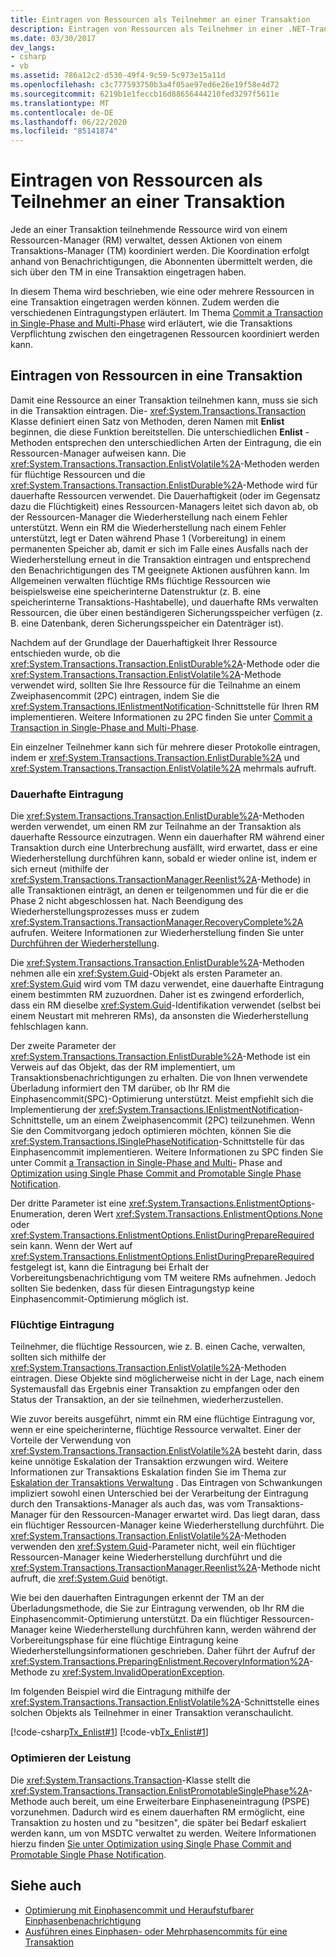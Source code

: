 ```yaml
---
title: Eintragen von Ressourcen als Teilnehmer an einer Transaktion
description: Eintragen von Ressourcen als Teilnehmer in einer .NET-Transaktion. Jede Ressource in einer Transaktion wird von einem Ressourcen-Manager verwaltet, der von einem Transaktions-Manager koordiniert wird.
ms.date: 03/30/2017
dev_langs:
- csharp
- vb
ms.assetid: 786a12c2-d530-49f4-9c59-5c973e15a11d
ms.openlocfilehash: c3c777593750b3a4f05ae97ed6e26e19f58e4d72
ms.sourcegitcommit: 6219b1e1feccb16d88656444210fed3297f5611e
ms.translationtype: MT
ms.contentlocale: de-DE
ms.lasthandoff: 06/22/2020
ms.locfileid: "85141874"
---
```

# <a name="enlisting-resources-as-participants-in-a-transaction"></a>Eintragen von Ressourcen als Teilnehmer an einer Transaktion

Jede an einer Transaktion teilnehmende Ressource wird von einem Ressourcen-Manager (RM) verwaltet, dessen Aktionen von einem Transaktions-Manager (TM) koordiniert werden. Die Koordination erfolgt anhand von Benachrichtigungen, die Abonnenten übermittelt werden, die sich über den TM in eine Transaktion eingetragen haben.

In diesem Thema wird beschrieben, wie eine oder mehrere Ressourcen in eine Transaktion eingetragen werden können. Zudem werden die verschiedenen Eintragungstypen erläutert. Im Thema [Commit a Transaction in Single-Phase and Multi-Phase](committing-a-transaction-in-single-phase-and-multi-phase.md) wird erläutert, wie die Transaktions Verpflichtung zwischen den eingetragenen Ressourcen koordiniert werden kann.

## <a name="enlisting-resources-in-a-transaction"></a>Eintragen von Ressourcen in eine Transaktion

Damit eine Ressource an einer Transaktion teilnehmen kann, muss sie sich in die Transaktion eintragen. Die- <xref:System.Transactions.Transaction> Klasse definiert einen Satz von Methoden, deren Namen mit **Enlist** beginnen, die diese Funktion bereitstellen. Die unterschiedlichen **Enlist** -Methoden entsprechen den unterschiedlichen Arten der Eintragung, die ein Ressourcen-Manager aufweisen kann. Die <xref:System.Transactions.Transaction.EnlistVolatile%2A>-Methoden werden für flüchtige Ressourcen und die <xref:System.Transactions.Transaction.EnlistDurable%2A>-Methode wird für dauerhafte Ressourcen verwendet. Die Dauerhaftigkeit (oder im Gegensatz dazu die Flüchtigkeit) eines Ressourcen-Managers leitet sich davon ab, ob der Ressourcen-Manager die Wiederherstellung nach einem Fehler unterstützt. Wenn ein RM die Wiederherstellung nach einem Fehler unterstützt, legt er Daten während Phase 1 (Vorbereitung) in einem permanenten Speicher ab, damit er sich im Falle eines Ausfalls nach der Wiederherstellung erneut in die Transaktion eintragen und entsprechend den Benachrichtigungen des TM geeignete Aktionen ausführen kann. Im Allgemeinen verwalten flüchtige RMs flüchtige Ressourcen wie beispielsweise eine speicherinterne Datenstruktur (z. B. eine speicherinterne Transaktions-Hashtabelle), und dauerhafte RMs verwalten Ressourcen, die über einen beständigeren Sicherungsspeicher verfügen (z. B. eine Datenbank, deren Sicherungsspeicher ein Datenträger ist).

Nachdem auf der Grundlage der Dauerhaftigkeit Ihrer Ressource entschieden wurde, ob die <xref:System.Transactions.Transaction.EnlistDurable%2A>-Methode oder die <xref:System.Transactions.Transaction.EnlistVolatile%2A>-Methode verwendet wird, sollten Sie Ihre Ressource für die Teilnahme an einem Zweiphasencommit (2PC) eintragen, indem Sie die <xref:System.Transactions.IEnlistmentNotification>-Schnittstelle für Ihren RM implementieren. Weitere Informationen zu 2PC finden Sie unter [Commit a Transaction in Single-Phase and Multi-Phase](committing-a-transaction-in-single-phase-and-multi-phase.md).

Ein einzelner Teilnehmer kann sich für mehrere dieser Protokolle eintragen, indem er <xref:System.Transactions.Transaction.EnlistDurable%2A> und <xref:System.Transactions.Transaction.EnlistVolatile%2A> mehrmals aufruft.

### <a name="durable-enlistment"></a>Dauerhafte Eintragung

Die <xref:System.Transactions.Transaction.EnlistDurable%2A>-Methoden werden verwendet, um einen RM zur Teilnahme an der Transaktion als dauerhafte Ressource einzutragen.  Wenn ein dauerhafter RM während einer Transaktion durch eine Unterbrechung ausfällt, wird erwartet, dass er eine Wiederherstellung durchführen kann, sobald er wieder online ist, indem er sich erneut (mithilfe der <xref:System.Transactions.TransactionManager.Reenlist%2A>-Methode) in alle Transaktionen einträgt, an denen er teilgenommen und für die er die Phase 2 nicht abgeschlossen hat. Nach Beendigung des Wiederherstellungsprozesses muss er zudem <xref:System.Transactions.TransactionManager.RecoveryComplete%2A> aufrufen. Weitere Informationen zur Wiederherstellung finden Sie unter [Durchführen der Wiederherstellung](performing-recovery.md).

Die <xref:System.Transactions.Transaction.EnlistDurable%2A>-Methoden nehmen alle ein <xref:System.Guid>-Objekt als ersten Parameter an. <xref:System.Guid> wird vom TM dazu verwendet, eine dauerhafte Eintragung einem bestimmten RM zuzuordnen. Daher ist es zwingend erforderlich, dass ein RM dieselbe <xref:System.Guid>-Identifikation verwendet (selbst bei einem Neustart mit mehreren RMs), da ansonsten die Wiederherstellung fehlschlagen kann.

Der zweite Parameter der <xref:System.Transactions.Transaction.EnlistDurable%2A>-Methode ist ein Verweis auf das Objekt, das der RM implementiert, um Transaktionsbenachrichtigungen zu erhalten. Die von Ihnen verwendete Überladung informiert den TM darüber, ob Ihr RM die Einphasencommit(SPC)-Optimierung unterstützt. Meist empfiehlt sich die Implementierung der <xref:System.Transactions.IEnlistmentNotification>-Schnittstelle, um an einem Zweiphasencommit (2PC) teilzunehmen. Wenn Sie den Commitvorgang jedoch optimieren möchten, können Sie die <xref:System.Transactions.ISinglePhaseNotification>-Schnittstelle für das Einphasencommit implementieren. Weitere Informationen zu SPC finden Sie unter Commit [a Transaction in Single-Phase and Multi-](committing-a-transaction-in-single-phase-and-multi-phase.md) Phase and [Optimization using Single Phase Commit and Promotable Single Phase Notification](optimization-spc-and-promotable-spn.md).

Der dritte Parameter ist eine <xref:System.Transactions.EnlistmentOptions>-Enumeration, deren Wert <xref:System.Transactions.EnlistmentOptions.None> oder <xref:System.Transactions.EnlistmentOptions.EnlistDuringPrepareRequired> sein kann. Wenn der Wert auf <xref:System.Transactions.EnlistmentOptions.EnlistDuringPrepareRequired> festgelegt ist, kann die Eintragung bei Erhalt der Vorbereitungsbenachrichtigung vom TM weitere RMs aufnehmen. Jedoch sollten Sie bedenken, dass für diesen Eintragungstyp keine Einphasencommit-Optimierung möglich ist.

### <a name="volatile-enlistment"></a>Flüchtige Eintragung

Teilnehmer, die flüchtige Ressourcen, wie z. B. einen Cache, verwalten, sollten sich mithilfe der <xref:System.Transactions.Transaction.EnlistVolatile%2A>-Methoden eintragen. Diese Objekte sind möglicherweise nicht in der Lage, nach einem Systemausfall das Ergebnis einer Transaktion zu empfangen oder den Status der Transaktion, an der sie teilnehmen, wiederherzustellen.

Wie zuvor bereits ausgeführt, nimmt ein RM eine flüchtige Eintragung vor, wenn er eine speicherinterne, flüchtige Ressource verwaltet. Einer der Vorteile der Verwendung von <xref:System.Transactions.Transaction.EnlistVolatile%2A> besteht darin, dass keine unnötige Eskalation der Transaktion erzwungen wird. Weitere Informationen zur Transaktions Eskalation finden Sie im Thema zur [Eskalation der Transaktions Verwaltung](transaction-management-escalation.md) . Das Eintragen von Schwankungen impliziert sowohl einen Unterschied bei der Verarbeitung der Eintragung durch den Transaktions-Manager als auch das, was vom Transaktions-Manager für den Ressourcen-Manager erwartet wird. Das liegt daran, dass ein flüchtiger Ressourcen-Manager keine Wiederherstellung durchführt. Die <xref:System.Transactions.Transaction.EnlistVolatile%2A>-Methoden verwenden den <xref:System.Guid>-Parameter nicht, weil ein flüchtiger Ressourcen-Manager keine Wiederherstellung durchführt und die <xref:System.Transactions.TransactionManager.Reenlist%2A>-Methode nicht aufruft, die <xref:System.Guid> benötigt.

Wie bei den dauerhaften Eintragungen erkennt der TM an der Überladungsmethode, die Sie zur Eintragung verwenden, ob Ihr RM die Einphasencommit-Optimierung unterstützt. Da ein flüchtiger Ressourcen-Manager keine Wiederherstellung durchführen kann, werden während der Vorbereitungsphase für eine flüchtige Eintragung keine Wiederherstellungsinformationen geschrieben. Daher führt der Aufruf der <xref:System.Transactions.PreparingEnlistment.RecoveryInformation%2A>-Methode zu <xref:System.InvalidOperationException>.

Im folgenden Beispiel wird die Eintragung mithilfe der <xref:System.Transactions.Transaction.EnlistVolatile%2A>-Schnittstelle eines solchen Objekts als Teilnehmer in einer Transaktion veranschaulicht.

[!code-csharp[Tx_Enlist#1](../../../../samples/snippets/csharp/VS_Snippets_CFX/tx_enlist/cs/enlist.cs#1)]
[!code-vb[Tx_Enlist#1](../../../../samples/snippets/visualbasic/VS_Snippets_CFX/tx_enlist/vb/enlist.vb#1)]

### <a name="optimizing-performance"></a>Optimieren der Leistung

Die <xref:System.Transactions.Transaction>-Klasse stellt die <xref:System.Transactions.Transaction.EnlistPromotableSinglePhase%2A>-Methode auch bereit, um eine Erweiterbare Einphaseneintragung (PSPE) vorzunehmen. Dadurch wird es einem dauerhaften RM ermöglicht, eine Transaktion zu hosten und zu "besitzen", die später bei Bedarf eskaliert werden kann, um von MSDTC verwaltet zu werden. Weitere Informationen hierzu finden [Sie unter Optimization using Single Phase Commit and Promotable Single Phase Notification](optimization-spc-and-promotable-spn.md).

## <a name="see-also"></a>Siehe auch

- [Optimierung mit Einphasencommit und Heraufstufbarer Einphasenbenachrichtigung](optimization-spc-and-promotable-spn.md)
- [Ausführen eines Einphasen- oder Mehrphasencommits für eine Transaktion](committing-a-transaction-in-single-phase-and-multi-phase.md)

